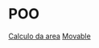 # POO
<a href="https://github.com/joanasoaresd/POO/tree/master/src/ufpb/area/br">Calculo da area</a>
<a href="https://github.com/joanasoaresd/POO/tree/master/src/ufpb/Movable/br">Movable</a>
